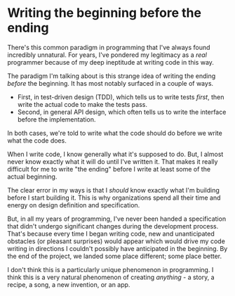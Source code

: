 # Writing the beginning before the ending

There's this common paradigm in programming that I've always found incredibly unnatural. For years, I've pondered my legitimacy as a _real_ programmer because of my deep ineptitude at writing code in this way.

The paradigm I'm talking about is this strange idea of writing the ending _before_ the beginning. It has most notably surfaced in a couple of ways.

* First, in test-driven design (TDD), which tells us to write tests _first_, then write the actual code to make the tests pass.
* Second, in general API design, which often tells us to write the interface before the implementation.

In both cases, we're told to write what the code should do before we write what the code does. 

When I write code, I know generally what it's supposed to do. But, I almost never know exactly what it will do until I've written it. That makes it really difficult for me to write "the ending" before I write at least some of the actual beginning.

The clear error in my ways is that I _should_ know exactly what I'm building before I start building it. This is why organizations spend all their time and energy on design definition and specification. 

But, in all my years of programming, I've never been handed a specification that didn't undergo significant changes during the development process. That's because every time I began writing code, new and unanticipated obstacles (or pleasant surprises) would appear which would drive my code writing in directions I couldn't possibly have anticipated in the beginning. By the end of the project, we landed some place different; some place better.

I don't think this is a particularly unique phenomenon in programming. I think this is a very natural phenomenon of creating _anything_ - a story, a recipe, a song, a new invention, or an app. 





